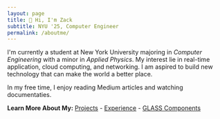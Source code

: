 ```yaml
---
layout: page
title: 👋 Hi, I'm Zack
subtitle: NYU '25, Computer Engineer
permalink: /aboutme/
---
```


I'm currently a student at New York University majoring in _Computer Engineering_ with a minor in _Applied Physics_. My interest lie in real-time application, cloud computing, and networking. I am aspired to build new technology that can make the world a better place.

In my free time, I enjoy reading Medium articles and watching documentaties.

**Learn More About My:**
[Projects](http://localhost:4000/myprojects) - [Experience](http://localhost:4000/myexperience) - [GLASS Components](http://localhost:4000/glasscomponents)

